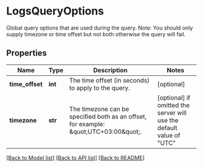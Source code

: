# LogsQueryOptions

Global query options that are used during the query. Note: You should only supply timezone or time offset but not both otherwise the query will fail.

## Properties
Name | Type | Description | Notes
------------ | ------------- | ------------- | -------------
**time_offset** | **int** | The time offset (in seconds) to apply to the query. | [optional] 
**timezone** | **str** | The timezone can be specified both as an offset, for example: \&quot;UTC+03:00\&quot;. | [optional]  if omitted the server will use the default value of "UTC"

[[Back to Model list]](README.md#documentation-for-models) [[Back to API list]](README.md#documentation-for-api-endpoints) [[Back to README]](README.md)


